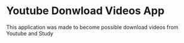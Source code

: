 # Youtube Donwload Videos App

This application was made to become possible download videos from Youtube and Study